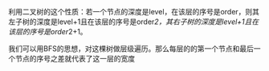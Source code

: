 利用二叉树的这个性质：若一个节点的深度是level，在该层的序号是order，则其左子树的深度是level+1且在该层的序号是order*2，其右子树的深度是level+1且在该层的序号是order*2+1。

我们可以用BFS的思想，对这棵树做层级遍历。那么每层的的第一个节点和最后一个节点的序号之差就代表了这一层的宽度
